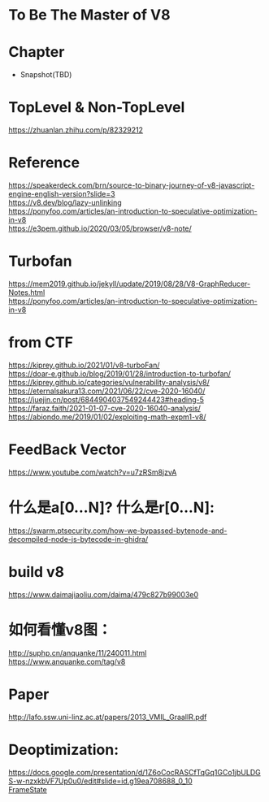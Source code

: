 To Be The Master of V8
=============

Chapter
=============
* Snapshot(TBD)


TopLevel & Non-TopLevel
=============
https://zhuanlan.zhihu.com/p/82329212

Reference
=============
https://speakerdeck.com/brn/source-to-binary-journey-of-v8-javascript-engine-english-version?slide=3<br/>
https://v8.dev/blog/lazy-unlinking<br/>
https://ponyfoo.com/articles/an-introduction-to-speculative-optimization-in-v8<br/>
https://e3pem.github.io/2020/03/05/browser/v8-note/<br/>


Turbofan
=============
https://mem2019.github.io/jekyll/update/2019/08/28/V8-GraphReducer-Notes.html<br/>
https://ponyfoo.com/articles/an-introduction-to-speculative-optimization-in-v8 <br/>

from CTF
=============
https://kiprey.github.io/2021/01/v8-turboFan/<br/>
https://doar-e.github.io/blog/2019/01/28/introduction-to-turbofan/ <br/>
https://kiprey.github.io/categories/vulnerability-analysis/v8/<br/>
https://eternalsakura13.com/2021/06/22/cve-2020-16040/<br/>
https://juejin.cn/post/6844904037549244423#heading-5 <br/>
https://faraz.faith/2021-01-07-cve-2020-16040-analysis/ <br/>
https://abiondo.me/2019/01/02/exploiting-math-expm1-v8/ <br/>

FeedBack Vector
=============
https://www.youtube.com/watch?v=u7zRSm8jzvA <br/>

什么是a[0...N]? 什么是r[0...N]:
=============
https://swarm.ptsecurity.com/how-we-bypassed-bytenode-and-decompiled-node-js-bytecode-in-ghidra/ <br/>

build v8
=============
https://www.daimajiaoliu.com/daima/479c827b99003e0<br/>

如何看懂v8图：
=============
http://suphp.cn/anquanke/11/240011.html <br/>
https://www.anquanke.com/tag/v8 <br/>

Paper
=============
http://lafo.ssw.uni-linz.ac.at/papers/2013_VMIL_GraalIR.pdf <br/>

Deoptimization:
=============
https://docs.google.com/presentation/d/1Z6oCocRASCfTqGq1GCo1jbULDGS-w-nzxkbVF7Up0u0/edit#slide=id.g19ea708688_0_10 <br/>
[FrameState](https://p1umer.github.io/2019/07/03/V8-Optimize-FrameState/)
